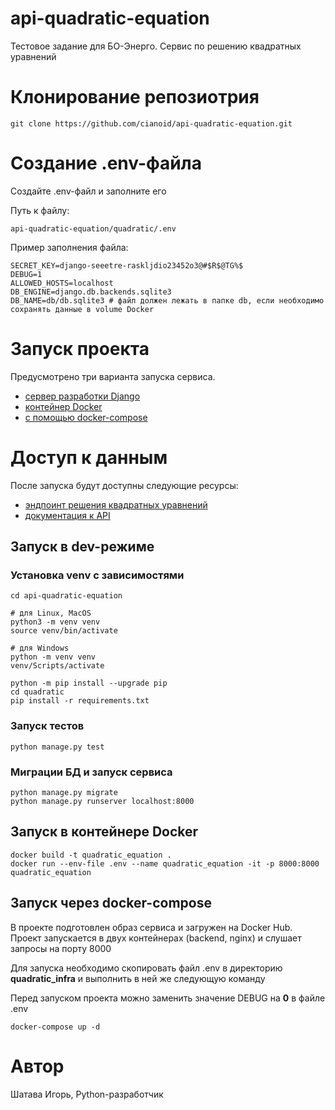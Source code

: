 # api-quadratic-equation
Тестовое задание для БО-Энерго. Сервис по решению квадратных уравнений


# Клонирование репозиотрия

```
git clone https://github.com/cianoid/api-quadratic-equation.git
```

# Создание .env-файла

Создайте .env-файл и заполните его

Путь к файлу:
```
api-quadratic-equation/quadratic/.env
```

Пример заполнения файла:
```
SECRET_KEY=django-seeetre-raskljdio23452o3@#$R$@TG%$
DEBUG=1
ALLOWED_HOSTS=localhost
DB_ENGINE=django.db.backends.sqlite3
DB_NAME=db/db.sqlite3 # файл должен лежать в папке db, если необходимо сохранять данные в volume Docker
```

# Запуск проекта

Предусмотрено три варианта запуска сервиса. 
* [сервер разработки Django](#запуск-в-dev-режиме)
* [контейнер Docker](#запуск-в-контейнере-docker)
* [с помощью docker-compose](#запуск-через-docker-compose)

# Доступ к данным

После запуска будут доступны следующие ресурсы: 
* [эндпоинт решения квадратных уравнений](http://localhost:8000/api/v1.0/equation/)
* [документация к API](http://localhost:8000/redoc/)

## Запуск в dev-режиме

### Установка venv с зависимостями

```
cd api-quadratic-equation

# для Linux, MacOS
python3 -m venv venv
source venv/bin/activate

# для Windows
python -m venv venv
venv/Scripts/activate

python -m pip install --upgrade pip
cd quadratic
pip install -r requirements.txt
```

### Запуск тестов

```
python manage.py test
```

### Миграции БД и запуск сервиса 

```
python manage.py migrate
python manage.py runserver localhost:8000
```

## Запуск в контейнере Docker

```
docker build -t quadratic_equation .
docker run --env-file .env --name quadratic_equation -it -p 8000:8000 quadratic_equation
```

## Запуск через docker-compose

В проекте подготовлен образ сервиса и загружен на Docker Hub. Проект запускается в двух контейнерах (backend, nginx) и слушает запросы на порту 8000

Для запуска необходимо скопировать файл .env в директорию **quadratic_infra** и выполнить в ней же следующую команду

Перед запуском проекта можно заменить значение DEBUG на **0** в файле .env

```
docker-compose up -d
```

# Автор
Шатава Игорь, Python-разработчик
